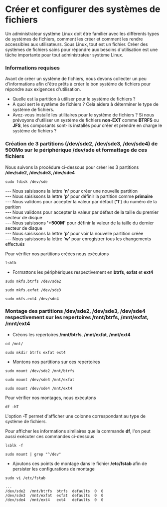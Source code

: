 # Créer et configurer des systèmes de fichiers

Un administrateur système Linux doit être familier avec les différents types de systèmes de fichiers, comment les créer et comment les rendre accessibles aux utilisateurs. Sous Linux, tout est un fichier. Créer des systèmes de fichiers sains pour répondre aux besoins d'utilisation est une tâche importante pour tout administrateur système Linux.

### Informations requises

Avant de créer un système de fichiers, nous devons collecter un peu d'informations afin d'être prêts à créer le bon système de fichiers pour répondre aux exigences d'utilisation.

- Quelle est la partition à utiliser pour le système de fichiers ?
- A quoi sert le système de fichiers ? Cela aidera à déterminer le type de système de fichiers.
- Avez-vous installé les utilitaires pour le système de fichiers ? Si nous prévoyons d'utiliser un système de fichiers **non-EXT** comme **BTRFS** ou **JFS**, les composants sont-ils installés pour créer et prendre en charge le système de fichiers ?

### Création de 3 partitions (/dev/sde2, /dev/sde3, /dev/sde4) de 500Mo sur le périphérique /dev/sde et formattage de ces fichiers

Nous suivons la procédure ci-dessous pour créer les 3 partitions **/dev/sde2, /dev/sde3, /dev/sde4**

```
sudo fdisk /dev/sde
```

--- Nous saisissons la lettre **'n'** pour créer une nouvelle partition <br>
--- Nous saisissons la lettre **'p'** pour définir la partition comme **primaire** <br>
--- Nous validons pour accepter la valeur par défaut (**'1'**) du numéro de la parition <br>
--- Nous validons pour accepter la valeur par défaut de la taille du premier secteur de disque <br>
--- Nous saisissons **'+500M'** pour définir la valeur de la taille du dernier secteur de disque <br>
--- Nous saisissons la lettre **'p'** pour voir la nouvelle partition créée <br>
--- Nous saisissons la lettre **'w'** pour enregistrer tous les changements effectués

Pour vérifier nos partitions créées nous exécutons

```
lsblk
```

- Formattons les périphériques respectivement en **btrfs**, **exfat** et **ext4**

```
sudo mkfs.btrfs /dev/sde2
```

```
sudo mkfs.exfat /dev/sde3
```

```
sudo mkfs.ext4 /dev/sde4
```

### Montage des partitions /dev/sde2, /dev/sde3, /dev/sde4 respectivement sur les repertoires /mnt/btrfs, /mnt/exfat, /mnt/ext4

- Créons les repertoires **/mnt/btrfs**, **/mnt/exfat**, **/mnt/ext4**

```
cd /mnt/
```

```
sudo mkdir btrfs exfat ext4
```

- Montons nos partitions sur ces repertoires

```
sudo mount /dev/sde2 /mnt/btrfs
```

```
sudo mount /dev/sde3 /mnt/exfat
```

```
sudo mount /dev/sde4 /mnt/ext4
```

Pour vérifier nos montages, nous exécutons

```
df -hT
```

L'option **-T** permet d'afficher une colonne correspondant au type de système de fichiers.

Pour afficher les informations similaires que la commande **df**, l'on peut aussi exécuter ces commandes ci-dessous

```
lsblk -f
```

```
sudo mount | grep "^/dev"
```

- Ajoutons ces points de montage dans le fichier **/etc/fstab** afin de persister les configurations de montage

```
sudo vi /etc/fstab
```

```
...
/dev/sde2  /mnt/btrfs  btrfs  defaults  0  0
/dev/sde3  /mnt/exfat  exfat  defaults  0  0
/dev/sde4  /mnt/ext4   ext4   defaults  0  0
```